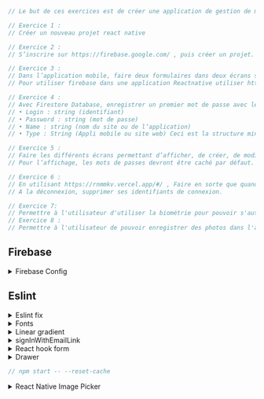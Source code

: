 ```js
// Le but de ces exercices est de créer une application de gestion de mot de passe.

// Exercice 1 :
// Créer un nouveau projet react native

// Exercice 2 :
// S’inscrire sur https://firebase.google.com/ , puis créer un projet. Activer l’authentification par mail et mot de passe.

// Exercice 3 :
// Dans l’application mobile, faire deux formulaires dans deux écrans séparés : • La page d’inscription. Elle permet de s’inscrire sur l’application. Les données devront être stockées dans la partie Authentification de Firebase. • La page connexion. Elle permet de se connecter à l’application. La vérification devra se faire via Firebase. Si la connexion réussi rediriger vers une troisième pas qui affichera « Bonjour adresseMail ».
// Pour utiliser firebase dans une application Reactnative utiliser https://rnfirebase.io/

// Exercice 4 :
// Avec Firestore Database, enregistrer un premier mot de passe avec les informations suivantes :
// • Login : string (identifiant)
// • Password : string (mot de passe)
// • Name : string (nom du site ou de l’application)
// • Type : String (Appli mobile ou site web) Ceci est la structure minimale. Elle peut être améliorer si besoin.

// Exercice 5 :
// Faire les différents écrans permettant d’afficher, de créer, de modifier et de supprimer les mots de passe enregistrés.
// Pour l’affichage, les mots de passes devront être caché par défaut.

// Exercice 6 :
// En utilisant https://rnmmkv.vercel.app/#/ , Faire en sorte que quand un utilisateur se connecte, cela enregistre ses identifiants de connexion pour qu’il puisse se loguer automatiquement les prochaines fois.
// A la déconnexion, supprimer ses identifiants de connexion.

// Exercice 7:
// Permettre à l'utilisateur d'utiliser la biométrie pour pouvoir s'authentifier.
// Exercice 8 :
// Permettre à l'utilisateur de pouvoir enregistrer des photos dans l'application via Firebase Storage.
```

<h2>Firebase</h2>

<details>
<summary>Firebase Config</summary>

```js
// https://rnfirebase.io/
// npm install --save @react-native-firebase/app

// - On the firebase console: set android package name to the same as applicationId found in: android/app/build.gradle

//   defaultConfig {
//         applicationId "com.auth"

// - Download google-services.json and add it to android/app/google-services.json

// - Setup SDK Dependencies and plugin
```

<details>
<summary>Firebase Firestore</summary>

```js
// npm i @react-native-firebase/firestore
```

<details>
<summary>Rules</summary>

```js
rules_version = '2';
service cloud.firestore {
  match /databases/{database}/documents {
   // Allow only authenticated content owners access
    match /Users/{userId}/{documents=**} {
      allow read, write: if request.auth != null && request.auth.uid == userId
    }
  }
}
```

</details>

<details>
<summary>Simple read</summary>

Import

```js
import firestore from '@react-native-firebase/firestore';
const usersCollection = firestore().collection('Users');
```

Get specific doc

```js
import firestore from '@react-native-firebase/firestore';
// Get user document with an ID of ABC
const userDocument = firestore().collection('Users').doc('ABC');
// The doc method returns a DocumentReference.
```

One-time read

```js
import firestore from '@react-native-firebase/firestore';
const users = await firestore().collection('Users').get();
const user = await firestore().collection('Users').doc('ABC').get();
```

<details>
<summary>Realtimes changes</summary>

Realtimes changes - listener

```js
import firestore from '@react-native-firebase/firestore';

function onResult(QuerySnapshot) {
  console.log('Got Users collection result.');
}

function onError(error) {
  console.error(error);
}

firestore().collection('Users').onSnapshot(onResult, onError);
```

unsuscribe listener

```js
import React, {useEffect} from 'react';
import firestore from '@react-native-firebase/firestore';

function User({userId}) {
  useEffect(() => {
    const subscriber = firestore()
      .collection('Users')
      .doc(userId)
      .onSnapshot(documentSnapshot => {
        console.log('User data: ', documentSnapshot.data());
      });

    // Stop listening for updates when no longer required
    return () => subscriber();
  }, [userId]);
}
```

</details>

</details>

<details>
<summary>QuerySnapshot</summary>

access data with forEach

```js
import firestore from '@react-native-firebase/firestore';

firestore()
  .collection('Users')
  .get()
  .then(querySnapshot => {
    console.log('Total users: ', querySnapshot.size);

    querySnapshot.forEach(documentSnapshot => {
      console.log('User ID: ', documentSnapshot.id, documentSnapshot.data());
    });
  });
```

</details>

<details>
<summary>Write - Update</summary>

Write

```js
import firestore from '@react-native-firebase/firestore';

firestore()
  .collection('Users')
  .add({
    name: 'Ada Lovelace',
    age: 30,
  })
  .then(() => {
    console.log('User added!');
  });
```

Update

```js
import firestore from '@react-native-firebase/firestore';

firestore()
  .collection('Users')
  .doc('ABC')
  .update({
    age: 31,
  })
  .then(() => {
    console.log('User updated!');
  });
```

Update nested

```js
import firestore from '@react-native-firebase/firestore';

firestore()
  .collection('Users')
  .doc('ABC')
  .update({
    'info.address.zipcode': 94040,
  })
  .then(() => {
    console.log('User updated!');
  });
```

Array push

```js
firestore()
  .doc('users/ABC')
  .update({
    fcmTokens: firestore.FieldValue.arrayUnion('ABCDE123456'),
  });
```

Array remove

```js
firestore()
  .doc('users/ABC')
  .update({
    fcmTokens: firestore.FieldValue.arrayRemove('ABCDE123456'),
  });
```

Delete

```js
firestore()
  .collection('Users')
  .doc('ABC')
  .delete()
  .then(() => {
    console.log('User deleted!');
  });
```

Delete specific prop in a document

```js
firestore().collection('Users').doc('ABC').update({
  fcmTokens: firestore.FieldValue.delete(),
});
```

</details>

<details>
<summary>Transactions </summary>

Run transaction method

```js
import firestore from '@react-native-firebase/firestore';

function onPostLike(postId) {
  // Create a reference to the post
  const postReference = firestore().doc(`posts/${postId}`);

  return firestore().runTransaction(async transaction => {
    // Get post data first
    const postSnapshot = await transaction.get(postReference);

    if (!postSnapshot.exists) {
      throw 'Post does not exist!';
    }

    transaction.update(postReference, {
      likes: postSnapshot.data().likes + 1,
    });
  });
}

onPostLike('ABC')
  .then(() => console.log('Post likes incremented via a transaction'))
  .catch(error => console.error(error));
```

</details>

<details>
<summary>Batch</summary>

```js
import firestore from '@react-native-firebase/firestore';

async function massDeleteUsers() {
  // Get all users
  const usersQuerySnapshot = await firestore().collection('Users').get();

  // Create a new batch instance
  const batch = firestore().batch();

  usersQuerySnapshot.forEach(documentSnapshot => {
    batch.delete(documentSnapshot.ref);
  });

  return batch.commit();
}

massDeleteUsers().then(() =>
  console.log('All users deleted in a single batch operation.'),
);
```

</details>

  </details>

</details>

<h2>Eslint</h2>

<details>
<summary>Eslint fix</summary>

single/double quote

```js
// in Eslint
  'prettier/prettier': ['error', {singleQuote: true}],

// in Prettier
  singleQuote: true,
```

useEffect missing dependencies

```js
// npm install eslint-plugin-react-hooks@next

 "react-hooks/rules-of-hooks": 'error',
    "react-hooks/exhaustive-deps": 'warn' // <--- THIS IS THE NEW RULE
```

</details>

<details>
<summary>Fonts</summary>

```js
   assets:['./assets/fonts/'],
```

</details>

<details>
<summary>Linear gradient</summary>

```js
// npm install react-native-linear-gradient --save
```

</details>

<details>
<summary>signInWithEmailLink</summary>

```js
// npm i @react-native-firebase/dynamic-links

// https://stackoverflow.com/questions/61564203/how-to-setup-sendsigninlinktoemail-from-firebase-in-react-native
```

```js
// Firebase > Dynamic Links
```

iOs Config

```js
// <key>FirebaseDynamicLinksCustomDomains</key>
// <array>
//   <string>https://example.com/link</string>
//   <string>https://example.com/promos</string>
// </array>
```

</details>

<details>
<summary>React hook form</summary>

Methods

```js
const {
  control,
  watch,
  getValues,
  handleSubmit,
  formState: {errors},
} = useForm <
IUserProfile >
{
  resolver: yupResolver(userProfileSchema),
};

// Get actual value
const watchClass = watch('class');

// Get value without trigger re-renders, do not listen input changes
const getValuesClass = getValues('class');
```

</details>

<details>
<summary>Drawer</summary>

```js
// npm install @react-navigation/drawer
// npm i install react-native-gesture-handler react-native-reanimated
// https://reactnavigation.org/docs/drawer-navigator/
```

babel.config.js

```js
module.exports = {
  presets: ['module:metro-react-native-babel-preset'],
  plugins: ['react-native-reanimated/plugin'],
};
```

App.tsx

```js
import 'react-native-gesture-handler';
```

</details>

```js
// npm start -- --reset-cache
```

<details>
<summary>React Native Image Picker</summary>

```js
// npm i react-native-image-picker
```

</details>
